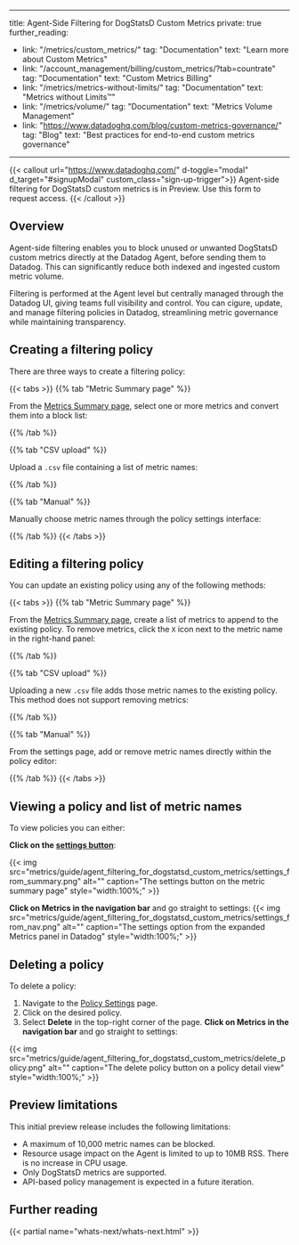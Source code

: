 
---
title: Agent-Side Filtering for DogStatsD Custom Metrics 
private: true
further_reading:
- link: "/metrics/custom_metrics/"
  tag: "Documentation"
  text: "Learn more about Custom Metrics"
- link: "/account_management/billing/custom_metrics/?tab=countrate"
  tag: "Documentation"
  text: "Custom Metrics Billing"
- link: "/metrics/metrics-without-limits/"
  tag: "Documentation"
  text: "Metrics without Limits™"
- link: "/metrics/volume/"
  tag: "Documentation"
  text: "Metrics Volume Management"
- link: "https://www.datadoghq.com/blog/custom-metrics-governance/"
  tag: "Blog"
  text: "Best practices for end-to-end custom metrics governance"
---

{{< callout url="https://www.datadoghq.com/" d-toggle="modal" d_target="#signupModal" custom_class="sign-up-trigger">}}
Agent-side filtering for DogStatsD custom metrics is in Preview. Use this form to request access.
{{< /callout >}} 

## Overview

Agent-side filtering enables you to block unused or unwanted DogStatsD custom metrics directly at the Datadog Agent, before sending them to Datadog. This can significantly reduce both indexed and ingested custom metric volume.

Filtering is performed at the Agent level but centrally managed through the Datadog UI, giving teams full visibility and control. You can cigure, update, and manage filtering policies in Datadog, streamlining metric governance while maintaining transparency.

## Creating a filtering policy

There are three ways to create a filtering policy:

{{< tabs >}}
{{% tab "Metric Summary page" %}}

From the [Metrics Summary page][100], select one or more metrics and convert them into a block list:
<Insert video>

[100]: https://app.datadoghq.com/metric/summary

{{% /tab %}}

{{% tab "CSV upload" %}}

Upload a `.csv` file containing a list of metric names:
<Insert video>

{{% /tab %}}

{{% tab "Manual" %}}

Manually choose metric names through the policy settings interface:
<Insert video>

{{% /tab %}}
{{< /tabs >}}

## Editing a filtering policy

You can update an existing policy using any of the following methods:

{{< tabs >}}
{{% tab "Metric Summary page" %}}

From the [Metrics Summary page][200], create a list of metrics to append to the existing policy. To remove metrics, click the `X` icon next to the metric name in the right-hand panel:
<Insert video>

[200]: https://app.datadoghq.com/metric/summary

{{% /tab %}}

{{% tab "CSV upload" %}}

Uploading a new `.csv` file adds those metric names to the existing policy. This method does not support removing metrics:
<Insert video>

{{% /tab %}}

{{% tab "Manual" %}}

From the settings page, add or remove metric names directly within the policy editor:
<Insert video>

{{% /tab %}}
{{< /tabs >}}

## Viewing a policy and list of metric names

To view policies you can either:

**Click on the [settings button][1]**: 

{{< img src="metrics/guide/agent_filtering_for_dogstatsd_custom_metrics/settings_from_summary.png" alt="" caption="The settings button on the metric summary page" style="width:100%;" >}}

**Click on Metrics in the navigation bar** and go straight to settings:
{{< img src="metrics/guide/agent_filtering_for_dogstatsd_custom_metrics/settings_from_nav.png" alt="" caption="The settings option from the expanded Metrics panel in Datadog" style="width:100%;" >}}

## Deleting a policy

To delete a policy:

1. Navigate to the [Policy Settings][1] page.
2. Click on the desired policy.
3. Select **Delete** in the top-right corner of the page.
**Click on Metrics in the navigation bar** and go straight to settings:

{{< img src="metrics/guide/agent_filtering_for_dogstatsd_custom_metrics/delete_policy.png" alt="" caption="The delete policy button on a policy detail view" style="width:100%;" >}}

## Preview limitations

This initial preview release includes the following limitations:

- A maximum of 10,000 metric names can be blocked.
- Resource usage impact on the Agent is limited to up to 10MB RSS. There is no increase in CPU usage.
- Only DogStatsD metrics are supported.
- API-based policy management is expected in a future iteration.

## Further reading

{{< partial name="whats-next/whats-next.html" >}}

[1]: https://app.datadoghq.com/metric/settings/policies